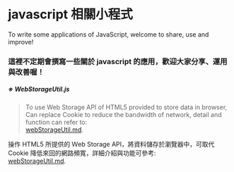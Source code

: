# javascript 相關小程式

To write some applications of JavaScript, welcome to share, use and improve!


### 這裡不定期會撰寫一些關於 javascript 的應用，歡迎大家分享、運用與改善喔！

##### ※ WebStorageUtil.js  
>To use Web Storage API of HTML5 provided to store data in browser, Can replace Cookie to reduce the bandwidth of network, detail and function can refer to:  
>[webStorageUtil.md](https://github.com/infinityAlive/javascriptRelation/blob/master/webStorageUtil/webStorageUtil.md). 
  
操作 HTML5 所提供的 Ｗeb Storage API，將資料儲存於瀏覽器中，可取代 Cookie 降低來回的網路頻寬，詳細介紹與功能可參考:  
[webStorageUtil.md](https://github.com/infinityAlive/javascriptRelation/blob/master/webStorageUtil/webStorageUtil.md). 




